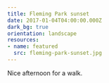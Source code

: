 ```yaml
---
title: Fleming Park sunset
date: 2017-01-04T04:00:00.000Z
dark_bg: true
orientation: landscape
resources:
- name: featured
  src: fleming-park-sunset.jpg
---
```

Nice afternoon for a walk.